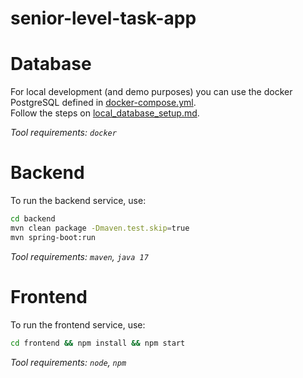 # senior-level-task-app

# Database

For local development (and demo purposes) you can use the docker PostgreSQL defined
in [docker-compose.yml](docker/docker-compose.yml).  
Follow the steps on [local_database_setup.md](docker/local_database_setup.md).

_Tool requirements: `docker`_

# Backend

To run the backend service, use:
```bash
cd backend
mvn clean package -Dmaven.test.skip=true
mvn spring-boot:run
```

_Tool requirements: `maven`, `java 17`_

# Frontend

To run the frontend service, use:
```bash
cd frontend && npm install && npm start
```

_Tool requirements: `node`, `npm`_